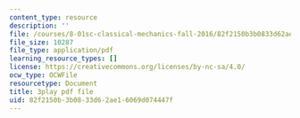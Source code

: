 ```yaml
---
content_type: resource
description: ''
file: /courses/8-01sc-classical-mechanics-fall-2016/82f2150b3b0833d62ae16069d074447f_EX0uHJbIw68.pdf
file_size: 10287
file_type: application/pdf
learning_resource_types: []
license: https://creativecommons.org/licenses/by-nc-sa/4.0/
ocw_type: OCWFile
resourcetype: Document
title: 3play pdf file
uid: 82f2150b-3b08-33d6-2ae1-6069d074447f
---
```

